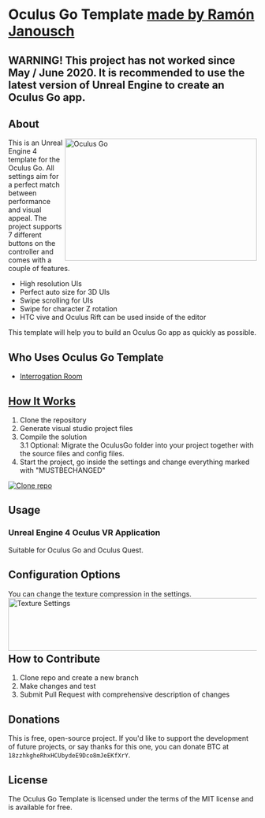 # Oculus Go Template [made by Ramón Janousch](https://www.ramonjanousch.com/)

## WARNING! This project has not worked since May / June 2020. It is recommended to use the latest version of Unreal Engine to create an Oculus Go app.

## About

<img src="./Resources/OculusGo.png" align="right"
     title="Oculus Go" width="389" height="248">

This is an Unreal Engine 4 template for the Oculus Go. All settings aim for a perfect match between performance and visual appeal.
The project supports 7 different buttons on the controller and comes with a couple of features.

* High resolution UIs
* Perfect auto size for 3D UIs
* Swipe scrolling for UIs
* Swipe for character Z rotation
* HTC vive and Oculus Rift can be used inside of the editor

This template will help you to build an Oculus Go app as quickly as possible.


## Who Uses Oculus Go Template

* [Interrogation Room](https://www.youtube.com/watch?v=eVoooZVve9M&feature=youtu.be)


## [How It Works](https://www.youtube.com/watch?v=Lh4YZh2eN-A&feature=youtu.be)

1. Clone the repository
2. Generate visual studio project files
3. Compile the solution
<br>     3.1 Optional: Migrate the OculusGo folder into your project together with the source files and config files.
4. Start the project, go inside the settings and change everything marked with "MUSTBECHANGED"
     
[![Clone repo](./Resources/HowToClone.gif)](https://www.youtube.com/watch?v=Lh4YZh2eN-A&feature=youtu.be)


## Usage

### Unreal Engine 4 Oculus VR Application
Suitable for Oculus Go and Oculus Quest.


## Configuration Options

You can change the texture compression in the settings.
<img src="./Resources/SettingsTextures.PNG" align="left"
     title="Texture Settings" width="673" height="107">

<br>
<br>
<br>
<br>


## How to Contribute

1. Clone repo and create a new branch
2. Make changes and test
3. Submit Pull Request with comprehensive description of changes


## Donations

This is free, open-source project. If you'd like to support the development of future projects, or say thanks for this one, you can donate BTC at `18zzhkgheRhxHCUbydeE9Dco8mJeEKfXrY`.


## License

The Oculus Go Template is licensed under the terms of the MIT
license and is available for free.

